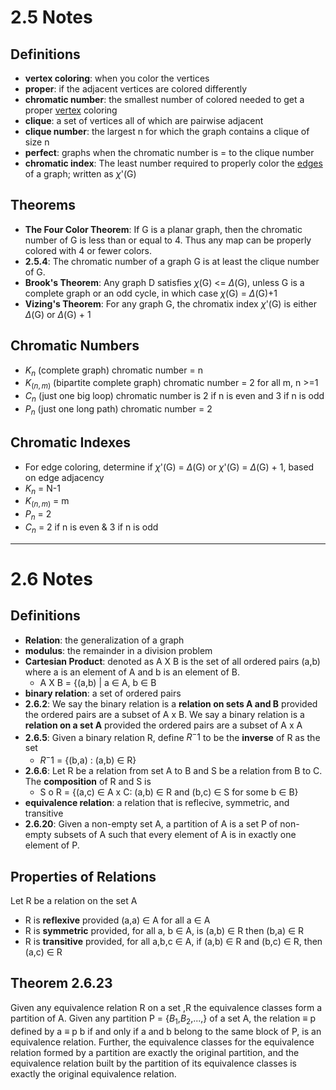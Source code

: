 # 2.5 Notes

## Definitions
- **vertex coloring**: when you color the vertices
- **proper**: if the adjacent vertices are colored differently
- **chromatic number**: the smallest number of colored needed to get a proper <ins>vertex</ins> coloring
- **clique**: a set of vertices all of which are pairwise adjacent
- **clique number**: the largest n for which the graph contains a clique of size n
- **perfect**: graphs when the chromatic number is = to the clique number
- **chromatic index**: The  least number required to properly color the <ins>edges</ins> of a graph; written as $\chi$'(G)

## Theorems
- **The Four Color Theorem**: If G is a planar graph, then the chromatic number of G is less than or equal to 4. Thus any map can be properly colored with 4 or fewer colors.
- **2.5.4**: The chromatic number of a graph G is at least the clique number of G.
- **Brook's Theorem**: Any graph D satisfies $\chi$(G) <= $\Delta$(G), unless G is a complete graph or an odd cycle, in which case $\chi$(G) = $\Delta$(G)+1
- **Vizing's Theorem**: For any graph G, the chromatix index $\chi$'(G) is either $\Delta$(G) or $\Delta$(G) + 1

## Chromatic Numbers
- $K_n$ (complete graph) chromatic number = n
- $K_(n,m)$ (bipartite complete graph) chromatic number = 2 for all m, n >=1
- $C_n$ (just one big loop) chromatic number is 2 if n is even and 3 if n is odd
- $P_n$ (just one long path) chromatic number = 2

## Chromatic Indexes
- For edge coloring, determine if $\chi$'(G) = $\Delta$(G) or $\chi$'(G) = $\Delta$(G) + 1, based on edge adjacency 
- $K_n$ = N-1
- $K_(n,m)$ = m
- $P_n$ = 2
- $C_n$ = 2 if n is even & 3 if n is odd

---
# 2.6 Notes

## Definitions
- **Relation**: the generalization of a graph
- **modulus**: the remainder in a division problem
- **Cartesian Product**: denoted as A X B is the set of all ordered pairs (a,b) where a is an element of A and b is an element of B.
    - A X B = {(a,b) | a $\in$ A, b $\in$ B 
- **binary relation**: a set of ordered pairs
- **2.6.2**: We say the binary relation is a **relation on sets A and B** provided the ordered pairs are a subset of A x B. We say a binary relation is a **relation on a set A** provided the ordered pairs are a subset of A x A
- **2.6.5**: Given a binary relation R, define $R^-1$ to be the **inverse** of R as the set
    - $R^-1$ = {(b,a) : (a,b) $\in$ R}
- **2.6.6**: Let R be a relation from set A to B and S be a relation from B to C. The **composition** of R and S is
    - S o R = {(a,c) $\in$ A x C: (a,b) $\in$ R and (b,c) $\in$ S for some b $\in$ B}
- **equivalence relation**: a relation that is reflecive, symmetric, and transitive
- **2.6.20**: Given a non-empty set A, a partition of A is a set P of non-empty subsets of A such that every element of A is in exactly one element of P.

## Properties of Relations
Let R be a relation on the set A
- R is **reflexive** provided (a,a) $\in$ A for all a $\in$ A
- R is **symmetric** provided, for all a, b $\in$ A, is (a,b) $\in$ R then (b,a) $\in$ R
- R is **transitive** provided, for all a,b,c $\in$ A, if (a,b) $\in$ R and (b,c) $\in$ R, then (a,c) $\in$ R
 
## Theorem 2.6.23
Given any equivalence relation R on a set ,R the equivalence classes form a partition of A. 
Given any partition P = {$B_1$,$B_2$,...,} of a set A, the relation $\equiv$ p defined by a $\equiv$ p b if and only if a and b belong to the same block of P, is an equivalence relation.
Further, the equivalence classes for the equivalence relation formed by a partition are exactly the original partition, and the equivalence relation built by the partition of its equivalence classes is exactly the original equivalence relation.
